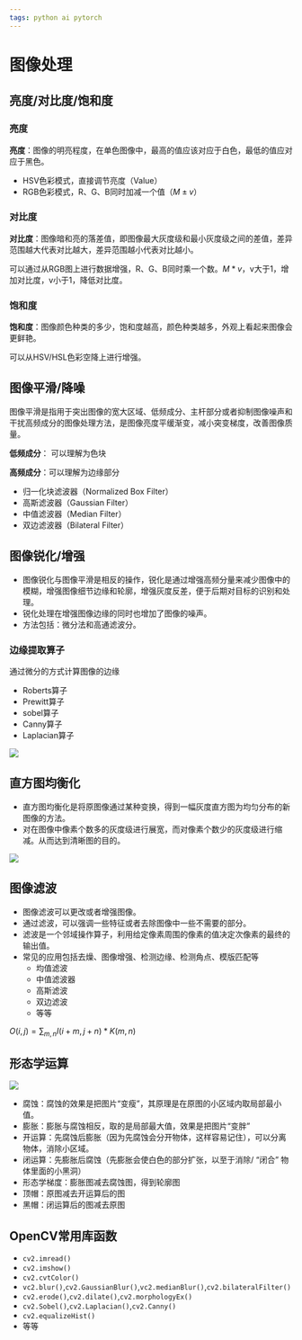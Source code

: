 ```yaml
---
tags: python ai pytorch 
---
```


# 图像处理

## 亮度/对比度/饱和度

### 亮度

**亮度**：图像的明亮程度，在单色图像中，最高的值应该对应于白色，最低的值应对应于黑色。

- HSV色彩模式，直接调节亮度（Value）
- RGB色彩模式，R、G、B同时加减一个值（$M \pm v$）

### 对比度

**对比度**：图像暗和亮的落差值，即图像最大灰度级和最小灰度级之间的差值，差异范围越大代表对比越大，差异范围越小代表对比越小。

可以通过从RGB图上进行数据增强，R、G、B同时乘一个数。$M * v$，v大于1，增加对比度，v小于1，降低对比度。

### 饱和度

**饱和度**：图像颜色种类的多少，饱和度越高，颜色种类越多，外观上看起来图像会更鲜艳。

可以从HSV/HSL色彩空降上进行增强。

## 图像平滑/降噪

图像平滑是指用于突出图像的宽大区域、低频成分、主杆部分或者抑制图像噪声和干扰高频成分的图像处理方法，是图像亮度平缓渐变，减小突变梯度，改善图像质量。

**低频成分**： 可以理解为色块

**高频成分**：可以理解为边缘部分

- 归一化块滤波器（Normalized Box Filter）
- 高斯滤波器（Gaussian Filter）
- 中值滤波器（Median Filter）
- 双边滤波器（Bilateral Filter）

## 图像锐化/增强

- 图像锐化与图像平滑是相反的操作，锐化是通过增强高频分量来减少图像中的模糊，增强图像细节边缘和轮廓，增强灰度反差，便于后期对目标的识别和处理。
- 锐化处理在增强图像边缘的同时也增加了图像的噪声。
- 方法包括：微分法和高通滤波分。

### 边缘提取算子

通过微分的方式计算图像的边缘

- Roberts算子
- Prewitt算子
- sobel算子
- Canny算子
- Laplacian算子

![](../assets/imgs/pytorch/nn.png)

## 直方图均衡化

- 直方图均衡化是将原图像通过某种变换，得到一幅灰度直方图为均匀分布的新图像的方法。
- 对在图像中像素个数多的灰度级进行展宽，而对像素个数少的灰度级进行缩减。从而达到清晰图的目的。

![](../assets/imgs/pytorch/mm.png)

## 图像滤波

- 图像滤波可以更改或者增强图像。
- 通过滤波，可以强调一些特征或者去除图像中一些不需要的部分。
- 滤波是一个邻域操作算子，利用给定像素周围的像素的值决定次像素的最终的输出值。
- 常见的应用包括去燥、图像增强、检测边缘、检测角点、模版匹配等
	- 均值滤波
	- 中值滤波器
	- 高斯滤波
	- 双边滤波
	- 等等

$O(i,j) = \sum_{m,n}I(i + m, j + n) * K(m, n)$

## 形态学运算

![](../assets/imgs/pytorch/xingtai.png)

- 腐蚀：腐蚀的效果是把图片“变瘦”，其原理是在原图的小区域内取局部最小值。
- 膨胀：膨胀与腐蚀相反，取的是局部最大值，效果是把图片“变胖”
- 开运算：先腐蚀后膨胀（因为先腐蚀会分开物体，这样容易记住），可以分离物体，消除小区域。
- 闭运算：先膨胀后腐蚀（先膨胀会使白色的部分扩张，以至于消除/ “闭合” 物体里面的小黑洞）
- 形态学梯度：膨胀图减去腐蚀图，得到轮廓图
- 顶帽：原图减去开运算后的图
- 黑帽：闭运算后的图减去原图

## OpenCV常用库函数

- `cv2.imread()`
- `cv2.imshow()`
- `cv2.cvtColor()`
- `vc2.blur()`,`cv2.GaussianBlur()`,`vc2.medianBlur()`,`cv2.bilateralFilter()`
- `cv2.erode()`,`cv2.dilate()`,`cv2.morphologyEx()`
- `cv2.Sobel()`,`cv2.Laplacian()`,`cv2.Canny()`
- `cv2.equalizeHist()`
- 等等


